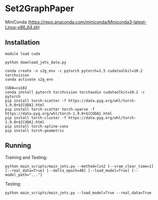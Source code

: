 # Set2GraphPaper

MiniConda (https://repo.anaconda.com/miniconda/Miniconda3-latest-Linux-x86_64.sh)

## Installation

    module load cuda
    
    python download_jets_data.py

    conda create -n s2g_env -c pytorch pytorch=1.5 cudatoolkit=10.2 torchvision  
    conda activate s2g_env

    CUDA=cu102
    conda install pytorch torchvision torchaudio cudatoolkit=10.2 -c pytorch
    pip install torch-scatter -f https://data.pyg.org/whl/torch-1.9.0+${CUDA}.html
    pip install torch-scatter torch-sparse -f https://data.pyg.org/whl/torch-1.9.0+${CUDA}.html
    pip install torch-cluster -f https://data.pyg.org/whl/torch-1.9.0+${CUDA}.html
    pip install torch-spline-conv
    pip install torch-geometric

## Running

Training and Testing:

    python main_scripts/main_jets.py --method=lin2 [--vram_clear_time=1] [--real_data=True] [--delta_epoch=40] [--load_model=True] [--model_path="..."]

Testing:

    python main_scripts/main_jets.py --load_model=True --real_data=True


